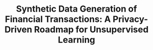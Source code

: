 ---
# Documentation: https://sourcethemes.com/academic/docs/managing-content/

title: "Synthetic Data Generation of Financial Transactions: A Privacy-Driven Roadmap for Unsupervised Learning"
authors: ["A.E. dos Santos", "Jessie Lamontagne", "Denilson Barbosa", "Paul Edwards"]
publishDate: 2021-01-02T08:10:10.965925Z
publication_types: ["3"]
abstract: 
featured: false
publication: "*Thirty-fourth Canadian Conference on Artificial Intelligence (AI)*"
links:
- name: Link
  url: https://www.caiac.ca/en/conferences/canadianai-2021/industry-track
url_slides:
---